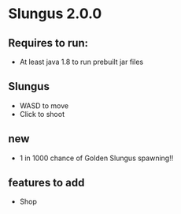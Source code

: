# Slungus 2.0.0
## Requires to run:
- At least java 1.8 to run prebuilt jar files
## Slungus
- WASD to move
- Click to shoot
## new
- 1 in 1000 chance of Golden Slungus spawning!!
## features to add
- Shop
